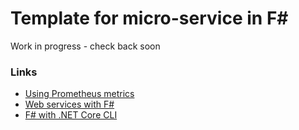# Template for micro-service in F# #
Work in progress - check back soon


### Links ###
* [Using Prometheus metrics](https://github.com/prometheus-net/prometheus-net#counters)
* [Web services with F#](https://devblogs.microsoft.com/dotnet/build-a-web-service-with-f-and-net-core-2-0/)
* [F# with .NET Core CLI](https://docs.microsoft.com/en-us/dotnet/fsharp/get-started/get-started-command-line)